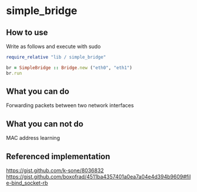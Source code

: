 # simple_bridge

## How to use
Write as follows and execute with sudo

```ruby
require_relative "lib / simple_bridge"

br = SimpleBridge :: Bridge.new ("eth0", "eth1")
br.run
```

## What you can do
Forwarding packets between two network interfaces

## What you can not do
MAC address learning


## Referenced implementation

https://gist.github.com/k-sone/8036832
https://gist.github.com/boxofrad/4511ba4357401a0ea7a04e4d394b9609#file-bind_socket-rb

